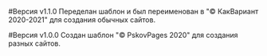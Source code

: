 #Версия v1.1.0
Переделан шаблон и был переименован в "© КакВариант 2020-2021" для создания обычных сайтов.

#Версия v1.0.0
Создан шаблон "© PskovPages 2020" для создания разных сайтов.